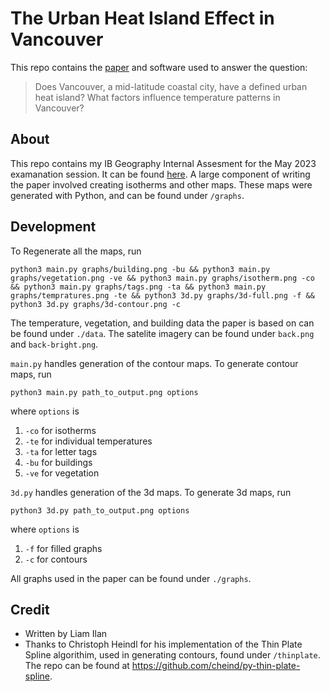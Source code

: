 # The Urban Heat Island Effect in Vancouver
This repo contains the [paper](https://github.com/liam-ilan/geography-ia/blob/master/paper.pdf) and software used to answer the question:
> Does Vancouver, a mid-latitude coastal city, have a defined urban heat island? What factors influence temperature patterns in Vancouver? 

## About
This repo contains my IB Geography Internal Assesment for the May 2023 examanation session. It can be found [here](https://github.com/liam-ilan/geography-ia/blob/master/paper.pdf). A large component of writing the paper involved creating isotherms and other maps. These maps were generated with Python, and can be found under `/graphs`.

## Development
To Regenerate all the maps, run
```
python3 main.py graphs/building.png -bu && python3 main.py graphs/vegetation.png -ve && python3 main.py graphs/isotherm.png -co && python3 main.py graphs/tags.png -ta && python3 main.py graphs/tempratures.png -te && python3 3d.py graphs/3d-full.png -f && python3 3d.py graphs/3d-contour.png -c
```

The temperature, vegetation, and building data the paper is based on can be found under `./data`. The satelite imagery can be found under `back.png` and `back-bright.png`.

`main.py` handles generation of the contour maps. To generate contour maps, run
```
python3 main.py path_to_output.png options
```

where `options` is
1. `-co` for isotherms
2. `-te` for individual temperatures
3. `-ta` for letter tags
4. `-bu` for buildings
5. `-ve` for vegetation

`3d.py` handles generation of the 3d maps. To generate 3d maps, run
```
python3 3d.py path_to_output.png options
```

where `options` is
1. `-f` for filled graphs
2. `-c` for contours

All graphs used in the paper can be found under `./graphs`.

## Credit
- Written by Liam Ilan
- Thanks to Christoph Heindl for his implementation of the Thin Plate Spline algorithim, used in generating contours, found under `/thinplate`. The repo can be found at https://github.com/cheind/py-thin-plate-spline.